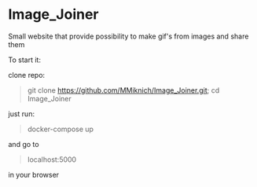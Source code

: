 # Image_Joiner

Small website that provide possibility to make gif's from images and share them

To start it:


clone repo:
> git clone https://github.com/MMiknich/Image_Joiner.git; cd Image_Joiner


just run:
> docker-compose up 


and go to
> localhost:5000

in your browser
